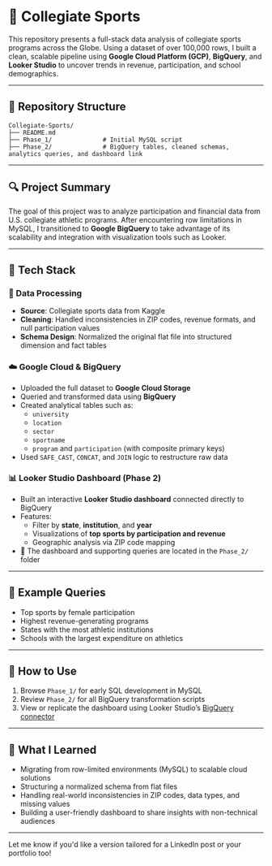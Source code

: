 # 🏅 Collegiate Sports

This repository presents a full-stack data analysis of collegiate sports programs across the Globe. Using a dataset of over 100,000 rows, I built a clean, scalable pipeline using **Google Cloud Platform (GCP)**, **BigQuery**, and **Looker Studio** to uncover trends in revenue, participation, and school demographics.

---

## 📁 Repository Structure

```
Collegiate-Sports/
├── README.md
├── Phase_1/              # Initial MySQL script
├── Phase_2/              # BigQuery tables, cleaned schemas, analytics queries, and dashboard link
```

---

## 🔍 Project Summary

The goal of this project was to analyze participation and financial data from U.S. collegiate athletic programs. After encountering row limitations in MySQL, I transitioned to **Google BigQuery** to take advantage of its scalability and integration with visualization tools such as Looker.

---

## 🚀 Tech Stack

### 💾 Data Processing
- **Source**: Collegiate sports data from Kaggle
- **Cleaning**: Handled inconsistencies in ZIP codes, revenue formats, and null participation values
- **Schema Design**: Normalized the original flat file into structured dimension and fact tables

### ☁️ Google Cloud & BigQuery
- Uploaded the full dataset to **Google Cloud Storage**
- Queried and transformed data using **BigQuery**
- Created analytical tables such as:
  - `university`
  - `location`
  - `sector`
  - `sportname`
  - `program` and `participation` (with composite primary keys)
- Used `SAFE_CAST`, `CONCAT`, and `JOIN` logic to restructure raw data

### 📊 Looker Studio Dashboard (Phase 2)
- Built an interactive **Looker Studio dashboard** connected directly to BigQuery
- Features:
  - Filter by **state**, **institution**, and **year**
  - Visualizations of **top sports by participation and revenue**
  - Geographic analysis via ZIP code mapping
- 📍 The dashboard and supporting queries are located in the `Phase_2/` folder

---

## 📎 Example Queries

- Top sports by female participation
- Highest revenue-generating programs
- States with the most athletic institutions
- Schools with the largest expenditure on athletics

---

## 📌 How to Use

1. Browse `Phase_1/` for early SQL development in MySQL
2. Review `Phase_2/` for all BigQuery transformation scripts
3. View or replicate the dashboard using Looker Studio’s [BigQuery connector](https://lookerstudio.google.com)

---

## 🧠 What I Learned

- Migrating from row-limited environments (MySQL) to scalable cloud solutions
- Structuring a normalized schema from flat files
- Handling real-world inconsistencies in ZIP codes, data types, and missing values
- Building a user-friendly dashboard to share insights with non-technical audiences

---

Let me know if you'd like a version tailored for a LinkedIn post or your portfolio too!
